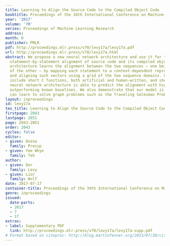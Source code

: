 ```yaml
---
title: Learning to Align the Source Code to the Compiled Object Code
booktitle: Proceedings of the 34th International Conference on Machine Learning
year: '2017'
volume: '70'
series: Proceedings of Machine Learning Research
address: 
month: 0
publisher: PMLR
pdf: http://proceedings.mlr.press/v70/levy17a/levy17a.pdf
url: http://proceedings.mlr.press/v70/levy17a.html
abstract: We propose a new neural network architecture and use it for the task of
  statement-by-statement alignment of source code and its compiled object code. Our
  architecture learns the alignment between the two sequences – one being the translation
  of the other – by mapping each statement to a context-dependent representation vector
  and aligning such vectors using a grid of the two sequence domains. Our experiments
  include short C functions, both artificial and human-written, and show that our
  neural network architecture is able to predict the alignment with high accuracy,
  outperforming known baselines. We also demonstrate that our model is general and
  can learn to solve graph problems such as the Traveling Salesman Problem.
layout: inproceedings
id: levy17a
tex_title: Learning to Align the Source Code to the Compiled Object Code
firstpage: 2043
lastpage: 2051
page: 2043-2051
order: 2043
cycles: false
editor:
- given: Doina
  family: Precup
- given: Yee Whye
  family: Teh
author:
- given: Dor
  family: Levy
- given: Lior
  family: Wolf
date: 2017-07-17
container-title: Proceedings of the 34th International Conference on Machine Learning
genre: inproceedings
issued:
  date-parts:
  - 2017
  - 7
  - 17
extras:
- label: Supplementary PDF
  link: http://proceedings.mlr.press/v70/levy17a/levy17a-supp.pdf
# Format based on citeproc: http://blog.martinfenner.org/2013/07/30/citeproc-yaml-for-bibliographies/
---
```

